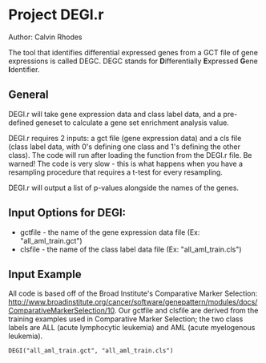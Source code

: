 # Project DEGI.r

Author: Calvin Rhodes

The tool that identifies differential expressed genes from a GCT file of gene expressions is called DEGC. DEGC stands for **D**ifferentially **E**xpressed **G**ene **I**dentifier.

## General
DEGI.r will take gene expression data and class label data, and a pre-defined geneset to calculate a gene set enrichment analysis value.

DEGI.r requires 2 inputs: a gct file (gene expression data) and a cls file (class label data, with 0's defining one class and 1's defining the other class). The code will run after loading the function from the DEGI.r file. Be warned! The code is very slow - this is what happens when you have a resampling procedure that requires a t-test for every resampling.

DEGI.r will output a list of p-values alongside the names of the genes.

## Input Options for DEGI:

* gctfile - the name of the gene expression data file (Ex: "all_aml_train.gct")
* clsfile - the name of the class label data file (Ex: "all_aml_train.cls")

## Input Example

All code is based off of the Broad Institute's Comparative Marker Selection:
http://www.broadinstitute.org/cancer/software/genepattern/modules/docs/ComparativeMarkerSelection/10. Our gctfile and clsfile are derived from the training examples used in Comparative Marker Selection; the two class labels are ALL (acute lymphocytic leukemia) and AML (acute myelogenous leukemia).

```{r}
DEGI("all_aml_train.gct", "all_aml_train.cls")
```

